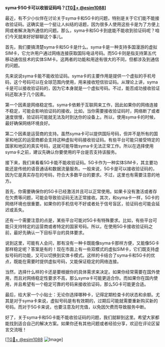 **syma卡5G卡可以收验证码吗？[[TG💪+ @esim1088](https://t.me/s/esim1088)]**

最近，有不少小伙伴在讨论关于syma卡和5G卡的问题，特别是关于它们能不能接收验证码。这确实是一个挺让人纠结的话题，因为很多人使用这些卡是为了方便上网或者解决海外通信的问题。那么，syma卡和5G卡到底能不能收到验证码呢？咱们今天就来好好聊聊这个事儿。

首先，我们要搞清楚syma卡和5G卡是什么。syma卡是一种支持多国漫游的虚拟SIM卡，它允许用户通过网络连接获取国际电话号码。而5G卡则是指支持第五代移动通信技术的实体SIM卡。这两者的功能和用途有很大的不同，但都涉及到通信的问题。

先来说说syma卡能不能收验证码。syma卡的主要作用是提供一个虚拟的手机号码，这个号码可以在全球范围内使用，用来接收短信验证码。从理论上讲，syma卡是可以接收验证码的，因为它本身就是一个虚拟号码。不过，能否成功接收验证码还取决于几个因素。

第一个因素是网络稳定性。syma卡依赖于互联网来工作，因此如果你的网络连接不稳定，可能会影响验证码的接收。比如，当你需要接收验证码时，网络断了或者速度很慢，验证码可能就无法及时到达你的设备上。所以，使用syma卡的时候，最好确保网络环境良好。

第二个因素是运营商的支持。虽然syma卡可以提供国际号码，但并不是所有的国家和地区的运营商都会支持这种虚拟号码接收验证码。有些平台可能只接受特定的国家和地区的真实号码，这就可能导致syma卡无法正常工作。所以在选择使用syma卡之前，建议先确认你要使用的平台是否支持该服务。

接下来，我们来看看5G卡能不能收验证码。5G卡作为一种实体SIM卡，其主要功能还是传统的语音通话和数据流量服务。一般来说，5G卡是可以接收验证码的，因为它是真实存在的号码，符合大多数平台的要求。不过，这里也有需要注意的地方。

首先，你需要确保你的5G卡已经激活并且可以正常使用。如果卡没有激活或者存在欠费等问题，可能会导致验证码无法正常接收。其次，和syma卡一样，5G卡的网络环境也很重要。如果你的手机信号不好或者处于信号盲区，验证码也可能会延迟或丢失。

还有一个需要注意的点是，某些平台可能对5G卡有特殊要求。比如，有些平台可能只支持特定的运营商或者特定的国家号码。所以，在使用5G卡接收验证码之前，最好先确认一下目标平台的具体要求。

说到这里，可能有人会问，那有没有一种卡既能像syma卡那样方便，又能像5G卡那样稳定呢？答案是有的！现在市面上有一些双模式的虚拟SIM卡，它们既支持虚拟号码的功能，又可以切换到实体卡模式。这样的卡结合了syma卡和5G卡的优点，既能在需要时提供虚拟号码，又能保证稳定的网络连接。

当然，选择什么样的卡还是要根据你的具体需求来决定。如果你经常需要在国外使用，而且对网络稳定性要求不高，那么syma卡可能更适合你。而如果你在国内使用，并且希望有一个稳定可靠的号码来接收验证码，那么5G卡可能更合适。

最后，给大家一个小贴士：无论你选择哪种卡，记得定期检查卡的状态和余额。尤其是对于syma卡来说，虚拟号码是有有效期的，过期后可能就需要重新购买新的号码。而对于5G卡来说，也要注意及时充值，以免因欠费而导致服务中断。

好了，关于syma卡和5G卡能不能收验证码的问题，我们就聊到这里。希望大家都能找到适合自己的解决方案。如果你还有其他问题或者经验分享，欢迎在评论区留言交流哦！

[[TG💪+ @esim1088](https://t.me/s/esim1088) ![Image](https://i.postimg.cc/4NQfJmqS/Snipaste-2025-05-13-00-14-12.png)]
